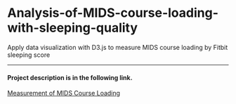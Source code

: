 # Analysis-of-MIDS-course-loading-with-sleeping-quality
Apply data visualization with D3.js to measure MIDS course loading by Fitbit sleeping score

---

#### Project description is in the following link. 
 
 [Measurement of MIDS Course Loading](http://people.ischool.berkeley.edu/~cclin/Assignment1_part2/)